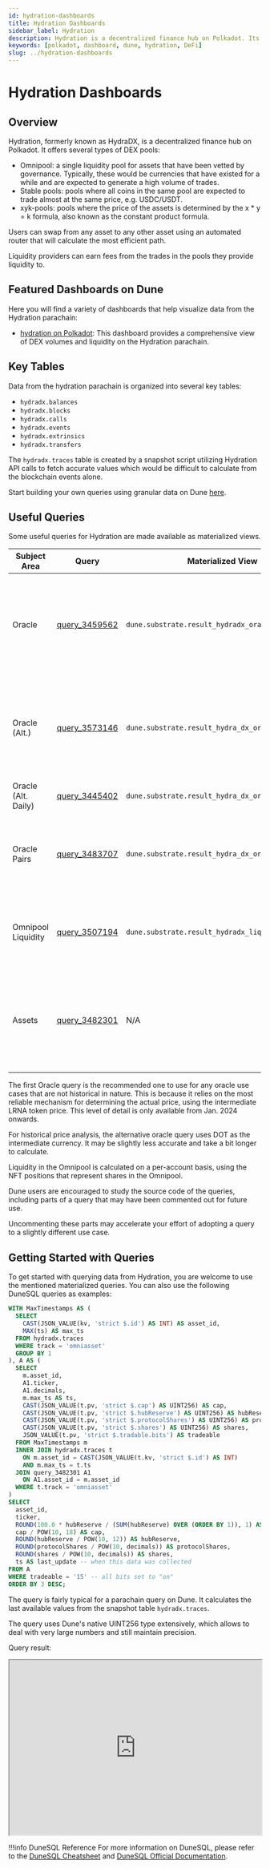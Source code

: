 ```yaml
---
id: hydration-dashboards
title: Hydration Dashboards
sidebar_label: Hydration
description: Hydration is a decentralized finance hub on Polkadot. Its main function is a DEX.
keywords: [polkadot, dashboard, dune, hydration, DeFi]
slug: ../hydration-dashboards
---
```


# Hydration Dashboards

## Overview

Hydration, formerly known as HydraDX, is a decentralized finance hub on Polkadot. It offers several
types of DEX pools:

- Omnipool: a single liquidity pool for assets that have been vetted by governance. Typically, these
  would be currencies that have existed for a while and are expected to generate a high volume of
  trades.
- Stable pools: pools where all coins in the same pool are expected to trade almost at the same
  price, e.g. USDC/USDT.
- xyk-pools: pools where the price of the assets is determined by the x \* y = k formula, also known
  as the constant product formula.

Users can swap from any asset to any other asset using an automated router that will calculate the
most efficient path.

Liquidity providers can earn fees from the trades in the pools they provide liquidity to.

## Featured Dashboards on Dune

Here you will find a variety of dashboards that help visualize data from the Hydration parachain:

- [hydration on Polkadot](https://dune.com/substrate/hydradx): This dashboard provides a
  comprehensive view of DEX volumes and liquidity on the Hydration parachain.

## Key Tables

Data from the hydration parachain is organized into several key tables:

- `hydradx.balances`
- `hydradx.blocks`
- `hydradx.calls`
- `hydradx.events`
- `hydradx.extrinsics`
- `hydradx.transfers`

The `hydradx.traces` table is created by a snapshot script utilizing Hydration API calls to fetch
accurate values which would be difficult to calculate from the blockchain events alone.

Start building your own queries using granular data on Dune
[here](https://dune.com/queries?category=canonical&namespace=hydradx).

## Useful Queries

Some useful queries for Hydration are made available as materialized views.

| Subject Area        | Query                                             | Materialized View                                 | Description                                                                          |
| ------------------- | ------------------------------------------------- | ------------------------------------------------- | ------------------------------------------------------------------------------------ |
| Oracle              | [query_3459562](https://dune.com/queries/3459562) | `dune.substrate.result_hydradx_oracle`            | Provides hourly oracle values for all currencies present in the omnipool. Uses LRNA. |
| Oracle (Alt.)       | [query_3573146](https://dune.com/queries/3573146) | `dune.substrate.result_hydra_dx_oracle_new`       | Provides hourly oracle values for all currencies present in the omnipool. Uses DOT.  |
| Oracle (Alt. Daily) | [query_3445402](https://dune.com/queries/3445402) | `dune.substrate.result_hydra_dx_oracle_new_daily` | Same, but aggregated daily.                                                          |
| Oracle Pairs        | [query_3483707](https://dune.com/queries/3483707) | `dune.substrate.result_hydra_dx_oracle_pairs`     | Provides volume and transaction counts for all pairwise trades in the omnipool.      |
| Omnipool Liquidity  | [query_3507194](https://dune.com/queries/3507194) | `dune.substrate.result_hydradx_liquidity_master`  | Provides liquidity in the Omnipool on a per-account basis.                           |
| Assets              | [query_3482301](https://dune.com/queries/3482301) | N/A                                               | Provides asset_id, symbol, and decimals for all assets in the Hydration parachain.   |

The first Oracle query is the recommended one to use for any oracle use cases that are not
historical in nature. This is because it relies on the most reliable mechanism for determining the
actual price, using the intermediate LRNA token price. This level of detail is only available from
Jan. 2024 onwards.

For historical price analysis, the alternative oracle query uses DOT as the intermediate currency.
It may be slightly less accurate and take a bit longer to calculate.

Liquidity in the Omnipool is calculated on a per-account basis, using the NFT positions that
represent shares in the Omnipool.

Dune users are encouraged to study the source code of the queries, including parts of a query that
may have been commented out for future use.

Uncommenting these parts may accelerate your effort of adopting a query to a slightly different use
case.

## Getting Started with Queries

To get started with querying data from Hydration, you are welcome to use the mentioned materialized
queries. You can also use the following DuneSQL queries as examples:

```sql title="Hydration Omnipool Asset (Latest)" showLineNumbers
WITH MaxTimestamps AS (
  SELECT
    CAST(JSON_VALUE(kv, 'strict $.id') AS INT) AS asset_id,
    MAX(ts) AS max_ts
  FROM hydradx.traces
  WHERE track = 'omniasset'
  GROUP BY 1
), A AS (
  SELECT
    m.asset_id,
    A1.ticker,
    A1.decimals,
    m.max_ts AS ts,
    CAST(JSON_VALUE(t.pv, 'strict $.cap') AS UINT256) AS cap,
    CAST(JSON_VALUE(t.pv, 'strict $.hubReserve') AS UINT256) AS hubReserve,
    CAST(JSON_VALUE(t.pv, 'strict $.protocolShares') AS UINT256) AS protocolShares,
    CAST(JSON_VALUE(t.pv, 'strict $.shares') AS UINT256) AS shares,
    JSON_VALUE(t.pv, 'strict $.tradable.bits') AS tradeable
  FROM MaxTimestamps m
  INNER JOIN hydradx.traces t
    ON m.asset_id = CAST(JSON_VALUE(t.kv, 'strict $.id') AS INT)
    AND m.max_ts = t.ts
  JOIN query_3482301 A1
    ON A1.asset_id = m.asset_id
  WHERE t.track = 'omniasset'
)
SELECT
  asset_id,
  ticker,
  ROUND(100.0 * hubReserve / (SUM(hubReserve) OVER (ORDER BY 1)), 1) AS percentage_of_pool,
  cap / POW(10, 18) AS cap,
  ROUND(hubReserve / POW(10, 12)) AS hubReserve,
  ROUND(protocolShares / POW(10, decimals)) AS protocolShares,
  ROUND(shares / POW(10, decimals)) AS shares,
  ts AS last_update -- when this data was collected
FROM A
WHERE tradeable = '15' -- all bits set to "on"
ORDER BY 3 DESC;


```

The query is fairly typical for a parachain query on Dune. It calculates the last available values
from the snapshot table `hydradx.traces`.

The query uses Dune's native UINT256 type extensively, which allows to deal with very large numbers
and still maintain precision.

Query result:

<iframe src="https://dune.com/embeds/3485087/5857870/" height="350" width="100%"></iframe>

!!!info DuneSQL Reference
    For more information on DuneSQL, please refer to the [DuneSQL Cheatsheet](../dunesql-cheatsheet.md)
    and
    [DuneSQL Official Documentation](https://docs.dune.com/query-engine/Functions-and-operators/index).


